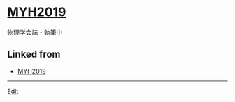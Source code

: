 # [MYH2019](MYH2019)

物理学会誌・執筆中

## Linked from

* [MYH2019](MYH2019.md)


----
[Edit](https://github.com/vitroid/vitroid.github.io/edit/master/MD/MYH2019.md)
